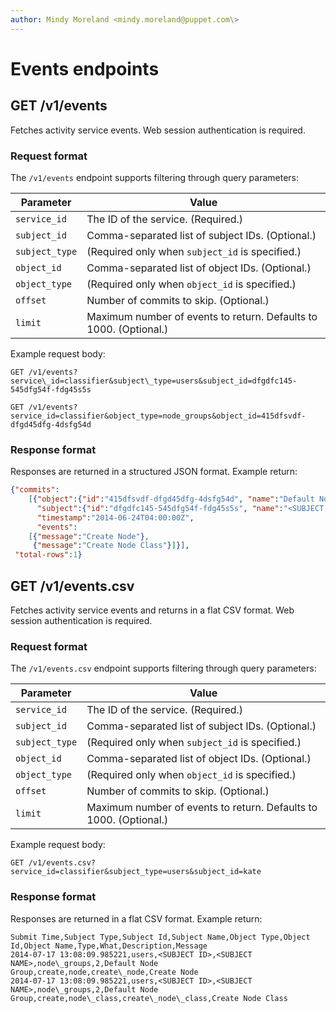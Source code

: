 ```yaml
---
author: Mindy Moreland <mindy.moreland@puppet.com\>
---
```


# Events endpoints

## GET /v1/events

Fetches activity service events. Web session authentication is required.

### Request format

The `/v1/events` endpoint supports filtering through query parameters:

|Parameter|Value|
|---------|-----|
|`service_id`|The ID of the service. \(Required.\)|
|`subject_id`|Comma-separated list of subject IDs. \(Optional.\)|
|`subject_type`|\(Required only when `subject_id` is specified.\)|
|`object_id`|Comma-separated list of object IDs. \(Optional.\)|
|`object_type`|\(Required only when `object_id` is specified.\)|
|`offset`|Number of commits to skip. \(Optional.\)|
|`limit`|Maximum number of events to return. Defaults to 1000. \(Optional.\)|

Example request body:

```
GET /v1/events?service\_id=classifier&subject\_type=users&subject_id=dfgdfc145-545dfg54f-fdg45s5s
```

```
GET /v1/events?service_id=classifier&object_type=node_groups&object_id=415dfsvdf-dfgd45dfg-4dsfg54d
```

### Response format

Responses are returned in a structured JSON format. Example return:

```json
{"commits":
    [{"object":{"id":"415dfsvdf-dfgd45dfg-4dsfg54d", "name":"Default Node Group"},
      "subject":{"id":"dfgdfc145-545dfg54f-fdg45s5s", "name":"<SUBJECT NAME>"},
      "timestamp":"2014-06-24T04:00:00Z",
      "events":
    [{"message":"Create Node"},
     {"message":"Create Node Class"}]}],
 "total-rows":1}
```

## GET /v1/events.csv

Fetches activity service events and returns in a flat CSV format. Web session authentication is required.

### Request format

The `/v1/events.csv` endpoint supports filtering through query parameters:

|Parameter|Value|
|---------|-----|
|`service_id`|The ID of the service. \(Required.\)|
|`subject_id`|Comma-separated list of subject IDs. \(Optional.\)|
|`subject_type`|\(Required only when `subject_id` is specified.\)|
|`object_id`|Comma-separated list of object IDs. \(Optional.\)|
|`object_type`|\(Required only when `object_id` is specified.\)|
|`offset`|Number of commits to skip. \(Optional.\)|
|`limit`|Maximum number of events to return. Defaults to 1000. \(Optional.\)|

Example request body:

```
GET /v1/events.csv?service_id=classifier&subject_type=users&subject_id=kate
```

### Response format

Responses are returned in a flat CSV format. Example return:

```
Submit Time,Subject Type,Subject Id,Subject Name,Object Type,Object Id,Object Name,Type,What,Description,Message
2014-07-17 13:08:09.985221,users,<SUBJECT ID>,<SUBJECT NAME>,node\_groups,2,Default Node Group,create,node,create\_node,Create Node
2014-07-17 13:08:09.985221,users,<SUBJECT ID>,<SUBJECT NAME>,node\_groups,2,Default Node Group,create,node\_class,create\_node\_class,Create Node Class
```

